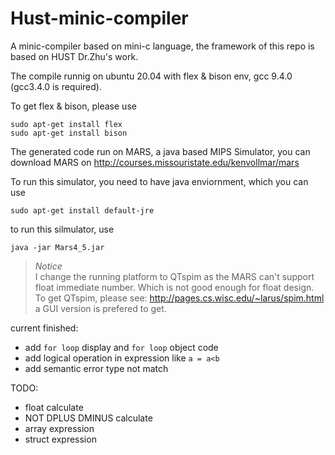 # Hust-minic-compiler

A minic-compiler based on mini-c language, the framework of this repo is based on HUST Dr.Zhu's work.

The compile runnig on ubuntu 20.04 with flex & bison env, gcc 9.4.0 (gcc3.4.0 is required).

To get flex & bison, please use

```
sudo apt-get install flex
sudo apt-get install bison
```

The generated code run on MARS, a java based MIPS Simulator, you can download MARS on http://courses.missouristate.edu/kenvollmar/mars

To run this simulator, you need to have java enviornment, which you can use 
```
sudo apt-get install default-jre
```
to run this silmulator, use
```
java -jar Mars4_5.jar
```
> _Notice_<br>
    I change the running platform to QTspim as the MARS can't support float immediate number. Which is not good enough for float design. <br>
    To get QTspim, please see: http://pages.cs.wisc.edu/~larus/spim.html a GUI version is prefered to get.

current finished:

- add `for loop` display and `for loop` object code
- add logical operation in expression like `a = a<b`
- add semantic error type not match

TODO:
- float calculate
- NOT DPLUS DMINUS calculate
- array expression
- struct expression

